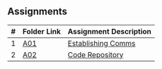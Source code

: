 ##  Assignments

|   #   | Folder Link | Assignment Description |
| :---: | ----------- | ---------------------- |
|   1   | [A01](./A01/README.md) | [Establishing Comms ](./Assignments/A01/README.md) |
|   2   | [A02](./Assignments/A02/README.md) | [Code Repository ](./Assignments/A02/README.md) |

